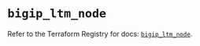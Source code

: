 # `bigip_ltm_node`

Refer to the Terraform Registry for docs: [`bigip_ltm_node`](https://registry.terraform.io/providers/f5networks/bigip/1.24.1/docs/resources/ltm_node).
